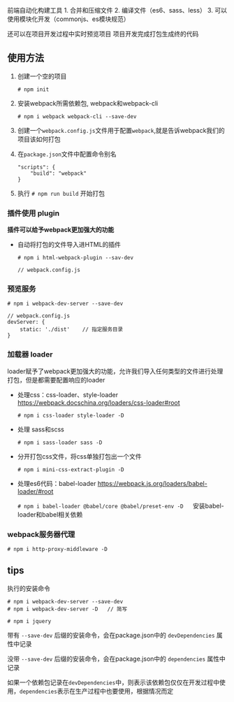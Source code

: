 前端自动化构建工具
    1. 合并和压缩文件
    2. 编译文件（es6、sass、less）
    3. 可以使用模块化开发（commonjs、es模块规范）
   
还可以在项目开发过程中实时预览项目
项目开发完成打包生成终的代码



## 使用方法
1. 创建一个空的项目
    
    `# npm init`
2. 安装webpack所需依赖包, webpack和webpack-cli

    `# npm i webpack webpack-cli --save-dev`
3. 创建一个`webpack.config.js`文件用于配置`webpack`,就是告诉webpack我们的项目该如何打包
4. 在`package.json`文件中配置命令别名
   ```
   "scripts": {
       "build": "webpack"
   }
   ```
5. 执行 `# npm run build` 开始打包 


### 插件使用    plugin
**插件可以给予webpack更加强大的功能**
- 自动将打包的文件导入进HTML的插件
    ```
    # npm i html-webpack-plugin --sav-dev

    // webpack.config.js
    
    ```
### 预览服务
```
# npm i webpack-dev-server --save-dev

// webpack.config.js
devServer: {
    static: './dist'    // 指定服务目录
}
```

### 加载器 loader
loader赋予了webpack更加强大的功能，允许我们导入任何类型的文件进行处理打包，但是都需要配置响应的loader
- 处理css：css-loader、style-loader https://webpack.docschina.org/loaders/css-loader#root
    
    `# npm i css-loader style-loader -D`

- 处理 sass和scss

    `# npm i sass-loader sass -D`

- 分开打包css文件，将css单独打包出一个文件

    `# npm i mini-css-extract-plugin -D`

- 处理es6代码：babel-loader https://webpack.js.org/loaders/babel-loader/#root

    `# npm i babel-loader @babel/core @babel/preset-env -D` &emsp; 安装babel-loader和babel相关依赖


### webpack服务器代理

`# npm i http-proxy-middleware -D`

## tips
执行的安装命令
```
# npm i webpack-dev-server --save-dev
# npm i webpack-dev-server -D   // 简写

# npm i jquery
```
带有 `--save-dev` 后缀的安装命令，会在package.json中的  `devDependencies` 属性中记录

没带 `--save-dev` 后缀的安装命令，会在package.json中的  `dependencies` 属性中记录

如果一个依赖包记录在`devDependencies`中，则表示该依赖包仅仅在开发过程中使用，`dependencies`表示在生产过程中也要使用，根据情况而定

